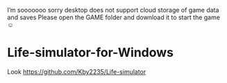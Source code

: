 I’m sooooooo sorry desktop does not support cloud storage of game data and saves
Please open the GAME folder and download it to start the game☺
# Life-simulator-for-Windows
Look https://github.com/Kby2235/Life-simulator
